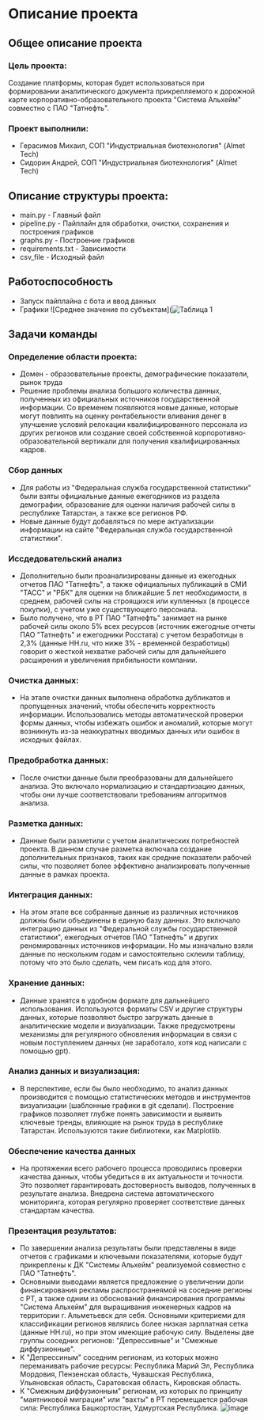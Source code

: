 # Описание проекта
## Общее описание проекта
### Цель проекта:
Создание платформы, которая будет использоваться при формировании аналитического документа прикрепляемого к дорожной карте корпоративно-образовательного проекта "Система Альхейм" совместно с ПАО "Татнефть".
### Проект выполнили:
- Герасимов Михаил, СОП "Индустриальная биотехнология" (Almet Tech)
- Сидорин Андрей, СОП "Индустриальная биотехнология" (Almet Tech)
## Описание структуры проекта:
- main.py - Главный файл
- pipeline.py - Пайплайн для обработки, очистки, сохранения и построения графиков
- graphs.py - Построение графиков
- requirements.txt - Зависимости
- csv_file - Исходный файл
## Работоспособность
- Запуск пайплайна с бота и ввод данных
- Графики
![Среднее значение по субъектам](![Таблица 1](https://github.com/user-attachments/assets/5c61e541-dc7d-4034-9239-d0a531fd4c6a)
## Задачи команды
### Определение области проекта:
- Домен - образовательные проекты, демографические показатели, рынок труда
- Решение проблемы анализа большого количества данных, полученных из официальных источников государственной информации. Со временем появляются новые данные, которые могут повлиять на оценку рентабельности вливания денег в улучшение условий релокации квалифицированного персонала из других регионов или создание своей собственной корпоротивно-образовательной вертикали для получения квалифицированных кадров. 
### Сбор данных
- Для работы из "Федеральная служба государственной статистики" были взяты официальные данные ежегодников из раздела демографии, образование для оценки наличия рабочей силы в республике Татарстан, а также все регионов РФ.
- Новые данные будут добавляться по мере актуализации информации на сайте "Федеральная служба государственной статистики".
### Иссдедовательский анализ
- Дополнительно были проанализированы данные из ежегодных отчетов ПАО "Татнефть", а также официальных публикаций в СМИ "ТАСС" и "РБК" для оценки на ближайшие 5 лет необходимости, в среднем, рабочей силы на строящихся или купленных (в процессе покупки), с учетом уже существующего персонала.
- Было получено, что в РТ ПАО "Татнефть" занимает на рынке рабочей силы около 5% всех ресурсов (источник ежегодные отчеты ПАО "Татнефть" и ежегодники Росстата) с учетом безработицы в 2,3% (данные HH.ru, что ниже 3% - временной безработицы) говорит о жесткой нехватке рабочей силы для дальнейшего расширения и увеличения прибильности компании.
### Очистка данных:
- На этапе очистки данных выполнена обработка дубликатов и пропущенных значений, чтобы обеспечить корректность информации. Использовались методы автоматической проверки формы данных, чтобы избежать ошибок и аномалий, которые могут возникнуть из-за неаккуратных вводимых данных или ошибок в исходных файлах.
### Предобработка данных:
- После очистки данные были преобразованы для дальнейшего анализа. Это включало нормализацию и стандартизацию данных, чтобы они лучше соответствовали требованиям алгоритмов анализа.
### Разметка данных:
- Данные были разметили с учетом аналитических потребностей проекта. В данном случае разметка включала создание дополнительных признаков, таких как средние показатели рабочей силы, что позволяет более эффективно анализировать полученные данные в рамках проекта.
### Интеграция данных:
- На этом этапе все собранные данные из различных источников должны были объединены в единую базу данных. Это включало интеграцию данных из "Федеральной службы государственной статистики", ежегодных отчетов ПАО "Татнефть" и других реномированных источников информации. Но мы изначально взяли данные по нескольким годам и самостоятельно склеили таблицу, потому что это было сделать, чем писать код для этого.
### Хранение данных:
- Данные хранятся в удобном формате для дальнейшего использования. Используются форматы CSV и другие структуры данных, которые позволяют быстро загружать данные в аналитические модели и визуализации. Также предусмотрены механизмы для регулярного обновления информации в связи с новым поступлением данных (не заработало, хотя код написали с помощью gpt).
### Анализ данных и визуализация:
- В перспективе, если бы было необходимо, то анализ данных производится с помощью статистических методов и инструментов визуализации (шаблонные графики в git сделали). Построение графиков позволяет глубже понять зависимости и выявить ключевые тренды, влияющие на рынок труда в республике Татарстан. Используются такие библиотеки, как Matplotlib.
### Обеспечение качества данных
- На протяжении всего рабочего процесса проводились проверки качества данных, чтобы убедиться в их актуальности и точности. Это позволяет гарантировать достоверность выводов, полученных в результате анализа. Внедрена система автоматического мониторинга, которая регулярно проверяет соответствие данных стандартам качества.
### Презентация результатов:
- По завершении анализа результаты были представлены в виде отчетов с графиками и ключевыми показателями, которые будут прикреплены к ДК "Системы Альхейм" реализуемой совместно с ПАО "Татнефть".
- Основными выводами является предложение о увеличении доли финансирования рекламы распространеямой на соседние регионы с РТ, а также одним из обоснований финансирования программы "Система Альхейм" для выращивания инженерных кадров на территории г. Альметьевск для себя. Основными критериеми для классификации регионов являлись более низкая зарплатная сетка (данные HH.ru), но при этом имеющие рабочую силу. Выделены две группы соседних регионов: "Депрессивные" и "Смежные диффузионные".
- К "Депрессиным" соседним регионам, из которых можно переманивать рабочие ресурсы: Республика Марий Эл, Республика Мордовия, Пензенская область, Чувашская Республика, Ульяновская область, Саратовская область, Кировская область.
- К "Смежным диффузионным" регионам, из которых по принципу "маятниковой миграции" или "вахты" в РТ перемещается рабочая сила: Республика Башкортостан, Удмуртская Республика.
![image](https://github.com/user-attachments/assets/ca691eee-6c95-4df7-8f3e-41826abc3042)
